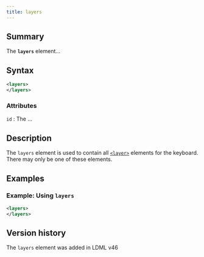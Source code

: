 ```yaml
---
title: layers
---
```


## Summary

The **`layers`** element…

## Syntax

```xml
<layers>
</layers>
```

### Attributes

`id`
:   The …

## Description

The `layers` element is used to contain all [`<layer>`](layer) elements for the keyboard. There may only be one of these elements.

## Examples

### Example: Using `layers`

```xml
<layers>
</layers>
```

## Version history

The `layers` element was added in LDML v46

<!-- ## See also

- … -->
